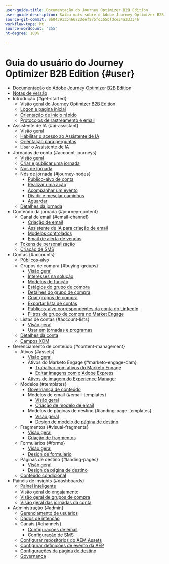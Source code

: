 ```yaml
---
user-guide-title: Documentação do Journey Optimizer B2B Edition
user-guide-description: Saiba mais sobre o Adobe Journey Optimizer B2B Edition e como você pode usá-lo para orquestrar jornadas de conta e de grupo de compra usando a IA generativa integrada e a automação líder do setor.
source-git-commit: 9b043913b466723def975fdcb5bfdce54a333346
workflow-type: ht
source-wordcount: '255'
ht-degree: 100%

---
```



# Guia do usuário do Journey Optimizer B2B Edition {#user}

+ [Documentação do Adobe Journey Optimizer B2B Edition](guide-overview.md)
+ [Notas de versão](./release-notes/release-notes.md)
+ Introdução {#get-started}
   + [Visão geral do Journey Optimizer B2B Edition](about-journey-optimizer-b2b-edition.md)
   + [Logon e página inicial](home-page.md)
   + [Orientação de início rápido](./start/get-started.md)
   + [Protocolos de rastreamento e email](./start/email-protocols.md)
+ Assistente de IA {#ai-assistant}
   + [Visão geral](./ai-assistant/ai-assistant-overview.md)
   + [Habilitar o acesso ao Assistente de IA](./ai-assistant/enable-ai-assistant-access.md)
   + [Orientação para perguntas](./ai-assistant/question-guidance.md)
   + [Usar o Assistente de IA](./ai-assistant/use-ai-assistant.md)
+ Jornadas de conta {#account-journeys}
   + [Visão geral](./journeys/journey-overview.md)
   + [Criar e publicar uma jornada](./journeys/create-publish-journey.md)
   + [Nós de jornada](./journeys/journey-nodes.md)
   + Nós de jornada {#journey-nodes}
      + [Público-alvo de conta](./journeys/account-audience-nodes.md)
      + [Realizar uma ação](./journeys/action-nodes.md)
      + [Acompanhar um evento](./journeys/listen-for-event-nodes.md)
      + [Dividir e mesclar caminhos](./journeys/split-merge-paths-nodes.md)
      + [Aguardar](./journeys/wait-nodes.md)
   + [Detalhes da jornada](./journeys/journey-details.md)
+ Conteúdo da jornada {#journey-content}
   + Canal de email {#email-channel}
      + [Criação de email](./content/email-authoring.md)
      + [Assistente de IA para criação de email](./content/ai-assistant-emails.md)
      + [Modelos controlados](./content/email-authoring-governance.md)
      + [Email de alerta de vendas](./content/sales-alert-email.md)
   + [Tokens de personalização](./content/personalization-my-tokens.md)
   + [Criação de SMS](./content/sms-authoring.md)
+ Contas {#accounts}
   + [Públicos-alvo](./audiences/account-audience-overview.md)
   + Grupos de compra {#buying-groups}
      + [Visão geral](./buying-groups/buying-groups-overview.md)
      + [Interesses na solução](./buying-groups/solution-interests.md)
      + [Modelos de função](./buying-groups/buying-groups-role-templates.md)
      + [Estágios do grupo de compra](./buying-groups/buying-group-stages.md)
      + [Detalhes do grupo de compra](./buying-groups/buying-group-details.md)
      + [Criar grupos de compra](./buying-groups/buying-groups-create.md)
      + [Exportar lista de contas](./audiences/account-list-export.md)
      + [Públicos-alvo correspondentes da conta do LinkedIn](./data/linkedin-account-matched-audiences.md)
      + [Filtros de grupo de compra no Market Engage](./buying-groups/marketo-engage-smart-list-buying-group-filters.md)
   + Listas de contas {#account-lists}
      + [Visão geral](./accounts/account-lists.md)
      + [Usar em jornadas e programas](./accounts/account-lists-journeys.md)
   + [Detalhes da conta](./accounts/account-details.md)
   + [Campos XDM](./data/field-mapping.md)
+ Gerenciamento de conteúdo {#content-management}
   + Ativos {#assets}
      + [Visão geral](./content/assets-overview.md)
      + Ativos do Marketo Engage {#marketo-engage-dam}
         + [Trabalhar com ativos do Marketo Engage](./content/marketo-engage-design-studio.md)
         + [Editar imagens com o Adobe Express](./content/image-edit-adobe-express.md)
      + [Ativos de imagem do Experience Manager](./content/aem-assets.md)
   + Modelos {#templates}
      + [Governança de conteúdo](./content/template-content-governance.md)
      + Modelos de email {#email-templates}
         + [Visão geral](./content/email-templates.md)
         + [Criação de modelo de email](./content/email-template-authoring.md)
      + Modelos de páginas de destino {#landing-page-templates}
         + [Visão geral](./content/landing-page-templates.md)
         + [Design de modelo de página de destino](./content/landing-page-template-design.md)
   + Fragmentos {#visual-fragments}
      + [Visão geral](./content/fragments.md)
      + [Criação de fragmentos](./content/fragment-authoring.md)
   + Formulários {#forms}
      + [Visão geral](./content/forms.md)
      + [Design de formulário](./content/form-design.md)
   + Páginas de destino {#landing-pages}
      + [Visão geral](./content/landing-pages.md)
      + [Design da página de destino](./content/landing-page-design.md)
   + [Conteúdo condicional](./content/conditional-content.md)
+ Painéis de insights {#dashboards}
   + [Painel inteligente](./dashboards/intelligent-dashboard.md)
   + [Visão geral do engajamento](./dashboards/engagement-dashboard.md)
   + [Visão geral de grupos de compra](./dashboards/buying-groups-dashboard.md)
   + [Visão geral das jornadas da conta](./dashboards/journeys-dashboard.md)
+ Administração {#admin}
   + [Gerenciamento de usuários](./admin/user-management.md)
   + [Dados de intenção](./admin/intent-data.md)
   + Canais {#channels}
      + [Configurações de email](./admin/configure-channels-emails.md)
      + [Configuração de SMS](./admin/configure-channels-sms.md)
   + [Configurar repositórios do AEM Assets](./admin/configure-aem-repositories.md)
   + [Configurar definições de evento da AEP](./admin/configure-aep-events.md)
   + [Configurações da página de destino](./admin/landing-page-settings.md)
   + [Governança](./admin/governance.md)
